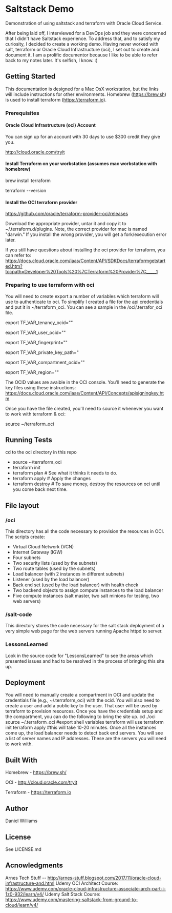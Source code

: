 # Saltstack Demo
Demonstration of using saltstack and terraform with Oracle Cloud Service.

After being laid off, I interviewed for a DevOps job and they were concerned that I didn't have Saltstack experience.
To address that, and to satisfy my curiosity, I decided to create a working demo.  Having never worked with salt, 
terraform or Oracle Cloud Infrastructure (oci), I set out to create and document it.  I am a prolific documentor 
because I like to be able to refer back to my notes later.  It's selfish, I know.  :)

## Getting Started
This documentation is designed for a Mac OsX workstation, but the links will include instructions for other 
environments.  Homebrew (https://brew.sh) is used to install terraform (https://terraform.io).

### Prerequisites
#### Oracle Cloud Infrastructure (oci) Account
You can sign up for an account with 30 days to use $300 credit they give you.  

http://cloud.oracle.com/tryit

#### Install Terraform on your workstation (assumes mac workstation with homebrew)

brew install terraform

terraform --version

#### Install the OCI terraform provider
https://github.com/oracle/terraform-provider-oci/releases

Download the appropriate provider, untar it and copy it to ~/.terraform.d/plugins.  Note, the correct provider for
mac is named "darwin."  If you install the wrong provider, you will get a fork/execution error later.

If you still have questions about installing the oci provider for terraform, you can refer to:
https://docs.cloud.oracle.com/iaas/Content/API/SDKDocs/terraformgetstarted.htm?tocpath=Developer%20Tools%20%7CTerraform%20Provider%7C_____1

### Preparing to use terraform with oci
You will need to create export a number of variables which terraform will use to authenticate to oci.  To simplify I
created a file for the api credentials and put it in ~/terraform_oci.  You can see a sample in the /oci/.terrafor_oci file.

export TF_VAR_tenancy_ocid="<tenancy ocid>"

export TF_VAR_user_ocid="<username>"

export TF_VAR_fingerprint="<privateKeyFingerpring>"

export TF_VAR_private_key_path="<pathToPrivateKey>

export TF_VAR_compartment_ocid="<compartment OCID>"

export TF_VAR_region="<regionName>"

The OCID values are avaible in the OCI console.  You'll need to generate the key files using these instructions:
https://docs.cloud.oracle.com/iaas/Content/API/Concepts/apisigningkey.htm

Once you have the file created, you'll need to source it whenever you want to work with terraform & oci:

source ~/terraform_oci

## Running Tests
cd to the oci directory in this repo

* source ~/terraform_oci
* terraform init
* terraform plan       # See what it thinks it needs to do.
* terraform apply      # Apply the changes
* terraform destroy    # To save money, destroy the resources on oci until you come back next time.

## File layout
### /oci
This directory has all the code necessary to provision the resources in OCI.  The scripts create:
* Virtual Cloud Network (VCN)
* Internet Gateway (IGW)
* Four subnets
* Two security lists (used by the subnets)
* Two route tables (used by the subnets)
* Load balancer (with 2 instances in different subnets)
* Listener (used by the load balancer)
* Back end set (used by the load balancer) with health check
* Two backend objects to assign compute instances to the load balancer
* Five compute instances (salt master, two salt minions for testing, two web servers)

### /salt-code
This directory stores the code necessary for the salt stack deployment of a very simple web page for the web servers 
running Apache httpd to server.

### LessonsLearned
Look in the source code for "LessonsLearned" to see the areas which presented issues and had to be resolved in the process
of bringing this site up.

## Deployment
You will need to manually create a compartment in OCI and update the credentials file (e.g., ~/.terraform_oci) with the ocid.
You will also need to create a user and add a public key to the user.  That user will be used by terraform to provision 
resources.  Once you have the credentials setup and the compartment, you can do the following to bring the site up.
cd ./oci
source ~/.terraform_oci  #export shell variables terraform will use
terraform init
terraform apply          #this will take 10-20 minutes.  Once all the instances come up, the load balancer needs to detect back end servers.
You will see a list of server names and IP addresses.  These are the servers you will need to work with.

## Built With
Homebrew - https://brew.sh/

OCI - http://cloud.oracle.com/tryit

Terraform - https://terraform.io

## Author
Daniel Williams

## License
See LICENSE.md

## Acnowledgments
Arnes Tech Stuff -- http://arnes-stuff.blogspot.com/2017/11/oracle-cloud-infrastructure-and.html
Udemy OCI Architect Course:  https://www.udemy.com/oracle-cloud-infrastructure-associate-arch-part-i-1z0-932/learn/v4/
Udemy Salt Stack Course:  https://www.udemy.com/mastering-saltstack-from-ground-to-cloud/learn/v4/




